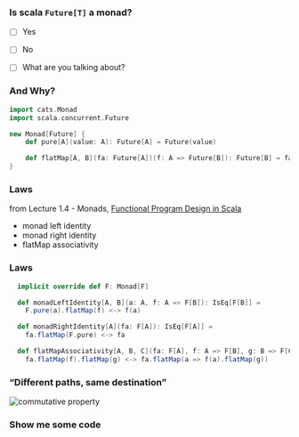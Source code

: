 ### Is scala `Future[T]` a monad?
- [ ] Yes
- [ ] No
- [ ] What are you talking about?



### And Why?
```scala
import cats.Monad
import scala.concurrent.Future

new Monad[Future] {
    def pure[A](value: A): Future[A] = Future(value)

    def flatMap[A, B](fa: Future[A])(f: A => Future[B]): Future[B] = fa.flatMap(f)
}
```


### Laws
from Lecture 1.4 - Monads, [Functional Program Design in Scala](https://coursera.org/learn/progfun2)

* monad left identity
* monad right identity
* flatMap associativity


### Laws
```scala
  implicit override def F: Monad[F]

  def monadLeftIdentity[A, B](a: A, f: A => F[B]): IsEq[F[B]] =
    F.pure(a).flatMap(f) <-> f(a)

  def monadRightIdentity[A](fa: F[A]): IsEq[F[A]] =
    fa.flatMap(F.pure) <-> fa

  def flatMapAssociativity[A, B, C](fa: F[A], f: A => F[B], g: B => F[C]): IsEq[F[C]] =
    fa.flatMap(f).flatMap(g) <-> fa.flatMap(a => f(a).flatMap(g))
```


### “Different paths, same destination”
![](./img/property_commutative.png "commutative property")



### Show me some code
